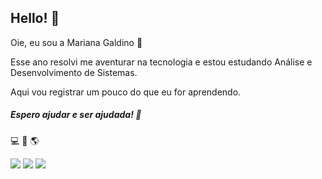 ## Hello! 👋
Oie, eu sou a Mariana Galdino 👸

Esse ano resolvi me aventurar na tecnologia e estou estudando Análise e Desenvolvimento de Sistemas.

Aqui vou registrar um pouco do que eu for aprendendo.

##### Espero ajudar e ser ajudada! 🤝
 💻 🧠 🌎 


<div>
  <a href = "mailto: marianagaldino1@gmail.com"><img src="https://img.shields.io/badge/-Gmail-%23EA4335?style=for-the-badge&logo=gmail&logoColor=white" target="_blank"></a>
  <a href="https://www.linkedin.com/in/mariana-galdino-vieira-580864112/" target="_blank"><img src="https://img.shields.io/badge/-LinkedIn-%230077B5?style=for-the-badge&logo=linkedin&logoColor=white" target="_blank"></a>
 <a href="https://www.instagram.com/mariana_galdinov/?hl=pt-br" target="_blank"><img src="https://img.shields.io/badge/-Instagram-%23E4405F?style=for-the-badge&logo=instagram&logoColor=white" target="_blank"></a>
</div>

